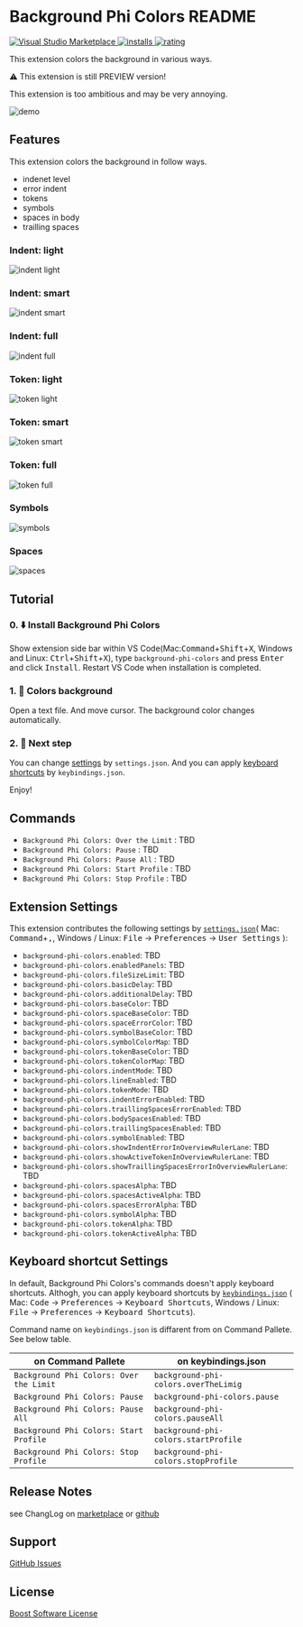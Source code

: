 # Background Phi Colors README

[![Visual Studio Marketplace](https://vsmarketplacebadge.apphb.com/version/wraith13.background-phi-colors.svg) ![installs](https://vsmarketplacebadge.apphb.com/installs/wraith13.background-phi-colors.svg) ![rating](https://vsmarketplacebadge.apphb.com/rating/wraith13.background-phi-colors.svg)](https://marketplace.visualstudio.com/items?itemName=wraith13.background-phi-colors)

This extension colors the background in various ways.

⚠ This extension is still PREVIEW version!

This extension is too ambitious and may be very annoying.

![demo](https://github.com/wraith13/background-phi-colors-vscode/raw/master/images/screenshot/demo.gif)

## Features

This extension colors the background in follow ways.

- indenet level
- error indent
- tokens
- symbols
- spaces in body
- trailling spaces

### Indent: light

![indent light](https://github.com/wraith13/background-phi-colors-vscode/raw/master/images/screenshot/indent.light.png)

### Indent: smart

![indent smart](https://github.com/wraith13/background-phi-colors-vscode/raw/master/images/screenshot/indent.smart.png)

### Indent: full

![indent full](https://github.com/wraith13/background-phi-colors-vscode/raw/master/images/screenshot/indent.full.png)

### Token: light

![token light](https://github.com/wraith13/background-phi-colors-vscode/raw/master/images/screenshot/token.light.png)

### Token: smart

![token smart](https://github.com/wraith13/background-phi-colors-vscode/raw/master/images/screenshot/token.smart.png)

### Token: full

![token full](https://github.com/wraith13/background-phi-colors-vscode/raw/master/images/screenshot/token.full.png)

### Symbols

![symbols](https://github.com/wraith13/background-phi-colors-vscode/raw/master/images/screenshot/symbols.png)

### Spaces

![spaces](https://github.com/wraith13/background-phi-colors-vscode/raw/master/images/screenshot/spaces.png)

## Tutorial

### 0. ⬇️ Install Background Phi Colors

Show extension side bar within VS Code(Mac:<kbd>Command</kbd>+<kbd>Shift</kbd>+<kbd>X</kbd>, Windows and Linux: <kbd>Ctrl</kbd>+<kbd>Shift</kbd>+<kbd>X</kbd>), type `background-phi-colors` and press <kbd>Enter</kbd> and click <kbd>Install</kbd>. Restart VS Code when installation is completed.

### 1. 🌈 Colors background

Open a text file. And move cursor. The background color changes automatically.

### 2. 🔧 Next step

You can change [settings](#extension-settings) by `settings.json`. And you can apply [keyboard shortcuts](#keyboard-shortcut-settings) by `keybindings.json`.

Enjoy!

## Commands

* `Background Phi Colors: Over the Limit` : TBD
* `Background Phi Colors: Pause` : TBD
* `Background Phi Colors: Pause All` : TBD
* `Background Phi Colors: Start Profile` : TBD
* `Background Phi Colors: Stop Profile` : TBD

## Extension Settings

This extension contributes the following settings by [`settings.json`](https://code.visualstudio.com/docs/customization/userandworkspace#_creating-user-and-workspace-settings)( Mac: <kbd>Command</kbd>+<kbd>,</kbd>, Windows / Linux: <kbd>File</kbd> -> <kbd>Preferences</kbd> -> <kbd>User Settings</kbd> ):

* `background-phi-colors.enabled`: TBD
* `background-phi-colors.enabledPanels`: TBD
* `background-phi-colors.fileSizeLimit`: TBD
* `background-phi-colors.basicDelay`: TBD
* `background-phi-colors.additionalDelay`: TBD
* `background-phi-colors.baseColor`: TBD
* `background-phi-colors.spaceBaseColor`: TBD
* `background-phi-colors.spaceErrorColor`: TBD
* `background-phi-colors.symbolBaseColor`: TBD
* `background-phi-colors.symbolColorMap`: TBD
* `background-phi-colors.tokenBaseColor`: TBD
* `background-phi-colors.tokenColorMap`: TBD
* `background-phi-colors.indentMode`: TBD
* `background-phi-colors.lineEnabled`: TBD
* `background-phi-colors.tokenMode`: TBD
* `background-phi-colors.indentErrorEnabled`: TBD
* `background-phi-colors.traillingSpacesErrorEnabled`: TBD
* `background-phi-colors.bodySpacesEnabled`: TBD
* `background-phi-colors.traillingSpacesEnabled`: TBD
* `background-phi-colors.symbolEnabled`: TBD
* `background-phi-colors.showIndentErrorInOverviewRulerLane`: TBD
* `background-phi-colors.showActiveTokenInOverviewRulerLane`: TBD
* `background-phi-colors.showTraillingSpacesErrorInOverviewRulerLane`: TBD
* `background-phi-colors.spacesAlpha`: TBD
* `background-phi-colors.spacesActiveAlpha`: TBD
* `background-phi-colors.spacesErrorAlpha`: TBD
* `background-phi-colors.symbolAlpha`: TBD
* `background-phi-colors.tokenAlpha`: TBD
* `background-phi-colors.tokenActiveAlpha`: TBD

## Keyboard shortcut Settings

In default, Background Phi Colors's commands doesn't apply keyboard shortcuts. Althogh,
you can apply keyboard shortcuts by [`keybindings.json`](https://code.visualstudio.com/docs/customization/keybindings#_customizing-shortcuts)
( Mac: <kbd>Code</kbd> -> <kbd>Preferences</kbd> -> <kbd>Keyboard Shortcuts</kbd>, Windows / Linux: <kbd>File</kbd> -> <kbd>Preferences</kbd> -> <kbd>Keyboard Shortcuts</kbd>).

Command name on `keybindings.json` is diffarent from on Command Pallete. See below table.

|on Command Pallete|on keybindings.json|
|-|-|
|`Background Phi Colors: Over the Limit`|`background-phi-colors.overTheLimig`|
|`Background Phi Colors: Pause`|`background-phi-colors.pause`|
|`Background Phi Colors: Pause All`|`background-phi-colors.pauseAll`|
|`Background Phi Colors: Start Profile`|`background-phi-colors.startProfile`|
|`Background Phi Colors: Stop Profile`|`background-phi-colors.stopProfile`|

## Release Notes

see ChangLog on [marketplace](https://marketplace.visualstudio.com/items/wraith13.background-phi-colors/changelog) or [github](https://github.com/wraith13/background-phi-colors/blob/master/CHANGELOG.md)

## Support

[GitHub Issues](https://github.com/wraith13/background-phi-colors-vscode/issues)

## License

[Boost Software License](https://github.com/wraith13/background-phi-colors-vscode/blob/master/LICENSE_1_0.txt)
